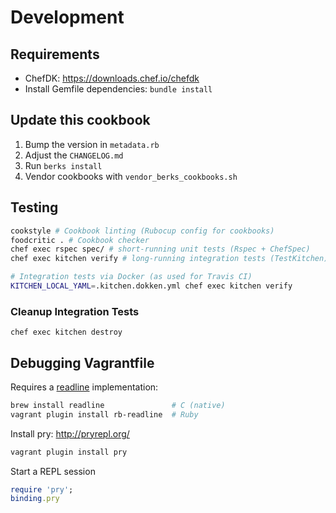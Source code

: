 # Development

## Requirements

* ChefDK: https://downloads.chef.io/chefdk
* Install Gemfile dependencies: `bundle install`

## Update this cookbook

1. Bump the version in `metadata.rb`
2. Adjust the `CHANGELOG.md`
3. Run `berks install`
4. Vendor cookbooks with `vendor_berks_cookbooks.sh`

## Testing

```bash
cookstyle # Cookbook linting (Rubocup config for cookbooks)
foodcritic . # Cookbook checker
chef exec rspec spec/ # short-running unit tests (Rspec + ChefSpec)
chef exec kitchen verify # long-running integration tests (TestKitchen)

# Integration tests via Docker (as used for Travis CI)
KITCHEN_LOCAL_YAML=.kitchen.dokken.yml chef exec kitchen verify
```

### Cleanup Integration Tests

```
chef exec kitchen destroy
```

## Debugging Vagrantfile

Requires a [readline](https://en.wikipedia.org/wiki/GNU_Readline) implementation:
```bash
brew install readline               # C (native)
vagrant plugin install rb-readline  # Ruby
```

Install pry: http://pryrepl.org/
```bash
vagrant plugin install pry
```

Start a REPL session
```ruby
require 'pry';
binding.pry
```
